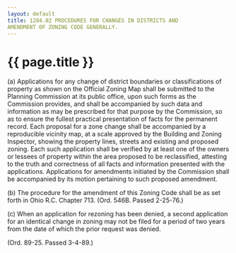 ```yaml
---
layout: default 
title: 1284.02 PROCEDURES FOR CHANGES IN DISTRICTS AND
AMENDMENT OF ZONING CODE GENERALLY.
---
```


{{ page.title }}
================

​(a) Applications for any change of district boundaries or
classifications of property as shown on the Official Zoning Map shall be
submitted to the Planning Commission at its public office, upon such
forms as the Commission provides, and shall be accompanied by such data
and information as may be prescribed for that purpose by the Commission,
so as to ensure the fullest practical presentation of facts for the
permanent record. Each proposal for a zone change shall be accompanied
by a reproducible vicinity map, at a scale approved by the Building and
Zoning Inspector, showing the property lines, streets and existing and
proposed zoning. Each such application shall be verified by at least one
of the owners or lessees of property within the area proposed to be
reclassified, attesting to the truth and correctness of all facts and
information presented with the applications. Applications for amendments
initiated by the Commission shall be accompanied by its motion
pertaining to such proposed amendment.

​(b) The procedure for the amendment of this Zoning Code shall be as set
forth in Ohio R.C. Chapter 713. (Ord. 546B. Passed 2-25-76.)

​(c) When an application for rezoning has been denied, a second
application for an identical change in zoning may not be filed for a
period of two years from the date of which the prior request was denied.

(Ord. 89-25. Passed 3-4-89.)

